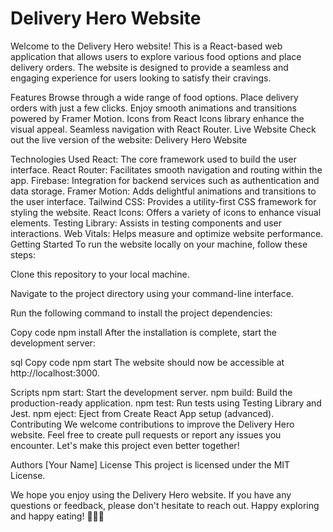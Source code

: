 <h1>Delivery Hero Website</h1>
Welcome to the Delivery Hero website! This is a React-based web application that allows users to explore various food options and place delivery orders. The website is designed to provide a seamless and engaging experience for users looking to satisfy their cravings.

Features
Browse through a wide range of food options.
Place delivery orders with just a few clicks.
Enjoy smooth animations and transitions powered by Framer Motion.
Icons from React Icons library enhance the visual appeal.
Seamless navigation with React Router.
Live Website
Check out the live version of the website: Delivery Hero Website

Technologies Used
React: The core framework used to build the user interface.
React Router: Facilitates smooth navigation and routing within the app.
Firebase: Integration for backend services such as authentication and data storage.
Framer Motion: Adds delightful animations and transitions to the user interface.
Tailwind CSS: Provides a utility-first CSS framework for styling the website.
React Icons: Offers a variety of icons to enhance visual elements.
Testing Library: Assists in testing components and user interactions.
Web Vitals: Helps measure and optimize website performance.
Getting Started
To run the website locally on your machine, follow these steps:

Clone this repository to your local machine.

Navigate to the project directory using your command-line interface.

Run the following command to install the project dependencies:

Copy code
npm install
After the installation is complete, start the development server:

sql
Copy code
npm start
The website should now be accessible at http://localhost:3000.

Scripts
npm start: Start the development server.
npm build: Build the production-ready application.
npm test: Run tests using Testing Library and Jest.
npm eject: Eject from Create React App setup (advanced).
Contributing
We welcome contributions to improve the Delivery Hero website. Feel free to create pull requests or report any issues you encounter. Let's make this project even better together!

Authors
[Your Name]
License
This project is licensed under the MIT License.

We hope you enjoy using the Delivery Hero website. If you have any questions or feedback, please don't hesitate to reach out. Happy exploring and happy eating! 🍔🍕🍰
